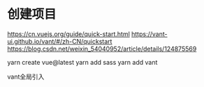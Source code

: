 # 创建项目
https://cn.vuejs.org/guide/quick-start.html
https://vant-ui.github.io/vant/#/zh-CN/quickstart
https://blog.csdn.net/weixin_54040952/article/details/124875569

yarn create vue@latest
yarn add sass
yarn add vant

vant全局引入

